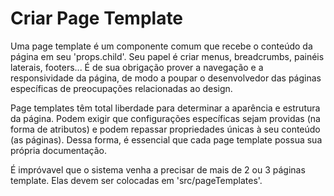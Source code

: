 # Criar Page Template

Uma page template é um componente comum que recebe o conteúdo da página em seu 'props.child'. Seu papel é criar menus, breadcrumbs, painéis laterais, footers... É de sua obrigação prover a navegação e a responsividade da página, de modo a poupar o desenvolvedor das páginas específicas de preocupações relacionadas ao design.

Page templates têm total liberdade para determinar a aparência e estrutura da página. Podem exigir que configurações específicas sejam providas (na forma de atributos) e podem repassar propriedades únicas à seu conteúdo (as páginas). Dessa forma, é essencial que cada page template possua sua própria documentação.

É impróvavel que o sistema venha a precisar de mais de 2 ou 3 páginas template. Elas devem ser colocadas em 'src/pageTemplates'.